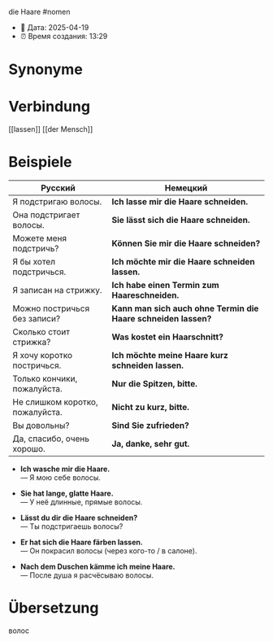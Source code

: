 die Haare
#nomen
- 📍 Дата: 2025-04-19
- ⏰ Время создания: 13:29
# Synonyme

# Verbindung 
[[lassen]]
[[der Mensch]]

# Beispiele

|Русский|Немецкий|
|---|---|
|Я подстригаю волосы.|**Ich lasse mir die Haare schneiden.**|
|Она подстригает волосы.|**Sie lässt sich die Haare schneiden.**|
|Можете меня подстричь?|**Können Sie mir die Haare schneiden?**|
|Я бы хотел подстричься.|**Ich möchte mir die Haare schneiden lassen.**|
|Я записан на стрижку.|**Ich habe einen Termin zum Haareschneiden.**|
|Можно постричься без записи?|**Kann man sich auch ohne Termin die Haare schneiden lassen?**|
|Сколько стоит стрижка?|**Was kostet ein Haarschnitt?**|
|Я хочу коротко постричься.|**Ich möchte meine Haare kurz schneiden lassen.**|
|Только кончики, пожалуйста.|**Nur die Spitzen, bitte.**|
|Не слишком коротко, пожалуйста.|**Nicht zu kurz, bitte.**|
|Вы довольны?|**Sind Sie zufrieden?**|
|Да, спасибо, очень хорошо.|**Ja, danke, sehr gut.**|

- **Ich wasche mir die Haare.**  
    — Я мою себе волосы.
    
- **Sie hat lange, glatte Haare.**  
    — У неё длинные, прямые волосы.
    
- **Lässt du dir die Haare schneiden?**  
    — Ты подстригаешь волосы?
    
- **Er hat sich die Haare färben lassen.**  
    — Он покрасил волосы (через кого-то / в салоне).
    
- **Nach dem Duschen kämme ich meine Haare.**  
    — После душа я расчёсываю волосы.
# Übersetzung
волос